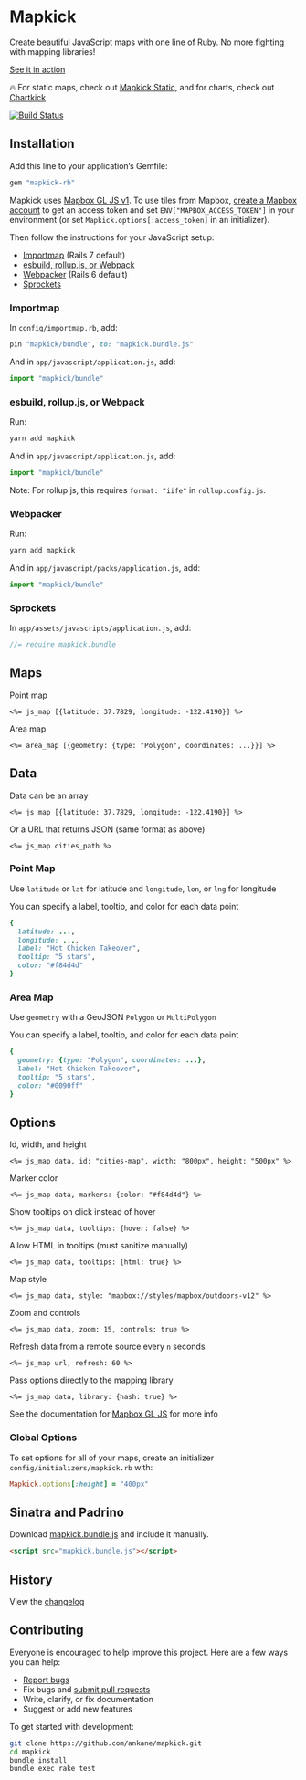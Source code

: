 # Mapkick

Create beautiful JavaScript maps with one line of Ruby. No more fighting with mapping libraries!

[See it in action](https://chartkick.com/mapkick)

:fire: For static maps, check out [Mapkick Static](https://github.com/ankane/mapkick-static), and for charts, check out [Chartkick](https://chartkick.com)

[![Build Status](https://github.com/ankane/mapkick/workflows/build/badge.svg?branch=master)](https://github.com/ankane/mapkick/actions)

## Installation

Add this line to your application’s Gemfile:

```ruby
gem "mapkick-rb"
```

Mapkick uses [Mapbox GL JS v1](https://github.com/mapbox/mapbox-gl-js/tree/v1.13.3). To use tiles from Mapbox, [create a Mapbox account](https://account.mapbox.com/auth/signup/) to get an access token and set `ENV["MAPBOX_ACCESS_TOKEN"]` in your environment (or set `Mapkick.options[:access_token]` in an initializer).

Then follow the instructions for your JavaScript setup:

- [Importmap](#importmap) (Rails 7 default)
- [esbuild, rollup.js, or Webpack](#esbuild-rollupjs-or-webpack)
- [Webpacker](#webpacker) (Rails 6 default)
- [Sprockets](#sprockets)

### Importmap

In `config/importmap.rb`, add:

```ruby
pin "mapkick/bundle", to: "mapkick.bundle.js"
```

And in `app/javascript/application.js`, add:

```js
import "mapkick/bundle"
```

### esbuild, rollup.js, or Webpack

Run:

```sh
yarn add mapkick
```

And in `app/javascript/application.js`, add:

```js
import "mapkick/bundle"
```

Note: For rollup.js, this requires `format: "iife"` in `rollup.config.js`.

### Webpacker

Run:

```sh
yarn add mapkick
```

And in `app/javascript/packs/application.js`, add:

```js
import "mapkick/bundle"
```

### Sprockets

In `app/assets/javascripts/application.js`, add:

```js
//= require mapkick.bundle
```

## Maps

Point map

```erb
<%= js_map [{latitude: 37.7829, longitude: -122.4190}] %>
```

Area map

```erb
<%= area_map [{geometry: {type: "Polygon", coordinates: ...}}] %>
```

## Data

Data can be an array

```erb
<%= js_map [{latitude: 37.7829, longitude: -122.4190}] %>
```

Or a URL that returns JSON (same format as above)

```erb
<%= js_map cities_path %>
```

### Point Map

Use `latitude` or `lat` for latitude and `longitude`, `lon`, or `lng` for longitude

You can specify a label, tooltip, and color for each data point

```ruby
{
  latitude: ...,
  longitude: ...,
  label: "Hot Chicken Takeover",
  tooltip: "5 stars",
  color: "#f84d4d"
}
```

### Area Map

Use `geometry` with a GeoJSON `Polygon` or `MultiPolygon`

You can specify a label, tooltip, and color for each data point

```ruby
{
  geometry: {type: "Polygon", coordinates: ...},
  label: "Hot Chicken Takeover",
  tooltip: "5 stars",
  color: "#0090ff"
}
```

## Options

Id, width, and height

```erb
<%= js_map data, id: "cities-map", width: "800px", height: "500px" %>
```

Marker color

```erb
<%= js_map data, markers: {color: "#f84d4d"} %>
```

Show tooltips on click instead of hover

```erb
<%= js_map data, tooltips: {hover: false} %>
```

Allow HTML in tooltips (must sanitize manually)

```erb
<%= js_map data, tooltips: {html: true} %>
```

Map style

```erb
<%= js_map data, style: "mapbox://styles/mapbox/outdoors-v12" %>
```

Zoom and controls

```erb
<%= js_map data, zoom: 15, controls: true %>
```

Refresh data from a remote source every `n` seconds

```erb
<%= js_map url, refresh: 60 %>
```

Pass options directly to the mapping library

```erb
<%= js_map data, library: {hash: true} %>
```

See the documentation for [Mapbox GL JS](https://docs.mapbox.com/mapbox-gl-js/api/map/) for more info

### Global Options

To set options for all of your maps, create an initializer `config/initializers/mapkick.rb` with:

```ruby
Mapkick.options[:height] = "400px"
```

## Sinatra and Padrino

Download [mapkick.bundle.js](https://raw.githubusercontent.com/ankane/mapkick/master/vendor/assets/javascripts/mapkick.bundle.js) and include it manually.

```html
<script src="mapkick.bundle.js"></script>
```

## History

View the [changelog](CHANGELOG.md)

## Contributing

Everyone is encouraged to help improve this project. Here are a few ways you can help:

- [Report bugs](https://github.com/ankane/mapkick/issues)
- Fix bugs and [submit pull requests](https://github.com/ankane/mapkick/pulls)
- Write, clarify, or fix documentation
- Suggest or add new features

To get started with development:

```sh
git clone https://github.com/ankane/mapkick.git
cd mapkick
bundle install
bundle exec rake test
```
